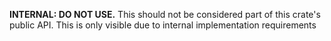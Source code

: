 **INTERNAL: DO NOT USE.** This should not be considered part of this crate's
public API. This is only visible due to internal implementation requirements
